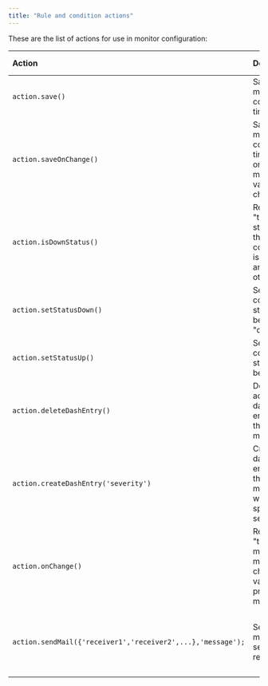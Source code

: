 ```yaml
---
title: "Rule and condition actions"
---
```


These are the list of actions for use in monitor configuration:

| Action | Description | Return value  | Parameters | Example |
| :--- | :--- | :--- | :--- | :--- |
| `action.save()` | Saves the metric collected in timeseries | None | | |
| `action.saveOnChange()` | Saves the metric collected in timeseries only if metric value has changed| None | | |
| `action.isDownStatus()` | Returns "true" if the status of the component is down, and "false" otherwise | True/False | | |
| `action.setStatusDown()` | Set the component status as being "down" | None | | |
| `action.setStatusUp()` | Set the component status as being "up" | None | | |
| `action.deleteDashEntry()` | Delete any active dashboard entry for the CT and monitor | None | | |
| `action.createDashEntry('severity')` | Creates a dashboard entry for the CT and monitor with the specified severity | None | A text for the severity. | `action.createDashEntry('RED');` |
| `action.onChange()` | Returns "true" if the monitored metric has changed its value from previous measure | True/False | | |
| `action.sendMail({'receiver1','receiver2',...},'message');`  | Sends a mail to the selected receivers. | None |<ul><li>Receivers: the reciever of the message (possible values are MANAGER,SUPPORTUSER,WORKGROUP and CONTACT)</li><li>Text: message string.</li></ul> | `action.sendMail({'MANAGER','SUPPORTUSER','WORKGROUP'},'Ct is down.');` |

